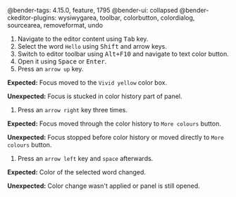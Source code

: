 @bender-tags: 4.15.0, feature, 1795
@bender-ui: collapsed
@bender-ckeditor-plugins: wysiwygarea, toolbar, colorbutton, colordialog, sourcearea, removeformat, undo

1. Navigate to the editor content using <kbd>Tab</kbd> key.
1. Select the word `Hello` using <kbd>Shift</kbd> and arrow keys.
1. Switch to editor toolbar using <kbd>Alt+F10</kbd> and navigate to text color button.
1. Open it using <kbd>Space</kbd> or <kbd>Enter</kbd>.
1. Press an `arrow up` key.

  **Expected:** Focus moved to the `Vivid yellow` color box.

  **Unexpected:** Focus is stucked in color history part of panel.

1. Press an `arrow right` key three times.

  **Expected:** Focus moved through the color history to `More colours` button.

  **Unexpected:** Focus stopped before color history or moved directly to `More colours` button.

1. Press an `arrow left` key and `space` afterwards.

  **Expected:** Color of the selected word changed.

  **Unexpected:** Color change wasn't applied or panel is still opened.
